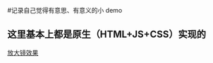 #记录自己觉得有意思、有意义的小 demo

## 这里基本上都是原生（HTML+JS+CSS）实现的

[放大镜效果](https://webbj97.github.io/web-demo-bj/放大镜/index.html)